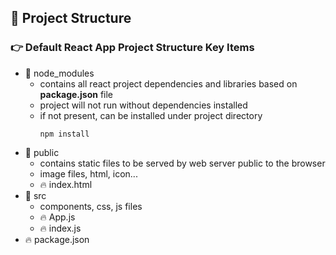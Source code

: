 ## 🍬 Project Structure
### :point_right: Default React App Project Structure Key Items
- 📂 node_modules
  - contains all react project dependencies and libraries based on **package.json** file
  - project will not run without dependencies installed
  - if not present, can be installed under project directory
    ```
    npm install
    ```
- 📂 public
  - contains static files to be served by web server public to the browser
  - image files, html, icon...
  - :fire: index.html
- 📂 src
  - components, css, js files
  - :fire: App.js
  - :fire: index.js
- :fire: package.json
